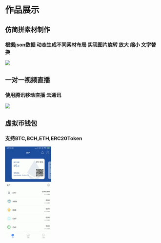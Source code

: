 # 作品展示
## 仿简拼素材制作
### 根据json数据 动态生成不同素材布局 实现图片旋转 放大 缩小 文字替换
> 
<img src="img/sczz.gif" width="30%">

## 一对一视频直播
### 使用腾讯移动直播 云通讯
> 
<img src="img/zb.gif" width="30%">

## 虚拟币钱包
### 支持BTC,BCH,ETH,ERC20Token
>
<img src="img/wallet.gif" width="30%">
